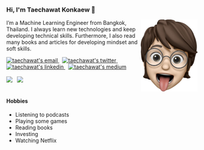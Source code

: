 ### Hi, I'm Taechawat Konkaew 👋

<img align="right" src="https://github.com/luangtatipsy/luangtatipsy/blob/master/memoji.png" alt="taechawat's memoji" width="150px"/>

I’m a Machine Learning Engineer from Bangkok, Thailand. I always learn new technologies and keep developing technical skills. Furthermore, I also read many books and articles for developing mindset and soft skills.

<a href="taechawat.k@gmail.com">
  <img src="https://img.icons8.com/fluent/32/000000/gmail--v1.png" alt="taechawat's email" />
</a>
&nbsp;
<a href="https://www.twitter.com/taechawatk/">
  <img src="https://img.icons8.com/fluent/32/000000/twitter.png" alt="taechawat's twitter"/>
</a>
&nbsp;
<a href="https://www.linkedin.com/in/taechawatk/">
  <img src="https://img.icons8.com/fluent/32/000000/linkedin.png" alt="taechawat's linkedin"/>
</a>
&nbsp;
<a href="https://medium.com/@luangtatipsy">
  <img src="https://img.icons8.com/color/32/000000/medium-monogram.png" alt="taechawat's medium"/>
</a>

<br/>
<br/>

<div>
 <img src="https://github-readme-stats.vercel.app/api/top-langs/?username=luangtatipsy&layout=compact&show_icons=true&theme=slateorange&hide_border=true" height="132px" />
 &nbsp;
 <img src="https://github-readme-stats.vercel.app/api?username=luangtatipsy&count_private=true&show_icons=true&theme=slateorange&hide=stars&hide_border=true" height="132px" />
</div>

<br/>

#### Hobbies
* Listening to podcasts
* Playing some games
* Reading books
* Investing
* Watching Netflix
